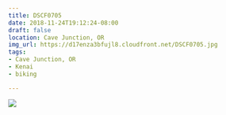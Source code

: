 ```yaml
---
title: DSCF0705
date: 2018-11-24T19:12:24-08:00
draft: false
location: Cave Junction, OR
img_url: https://d17enza3bfujl8.cloudfront.net/DSCF0705.jpg
tags:
- Cave Junction, OR
- Kenai
- biking

---
```


![](https://d17enza3bfujl8.cloudfront.net/DSCF0705.jpg)

